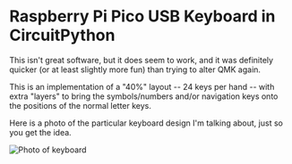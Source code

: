 Raspberry Pi Pico USB Keyboard in CircuitPython
===============================================

This isn't great software, but it does seem to work, and it was definitely quicker (or at least slightly more fun) than trying to alter QMK again.

This is an implementation of a "40%" layout -- 24 keys per hand -- with extra "layers" to bring the symbols/numbers and/or navigation keys onto the positions of the normal letter keys.

Here is a photo of the particular keyboard design I'm talking about, just so you get the idea.

![Photo of keyboard](./board_photo.jpg)
